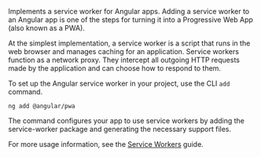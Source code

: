 Implements a service worker for Angular apps. 
Adding a service worker to an Angular app is one of the steps for turning it into a Progressive Web App (also known as a PWA).

At the simplest implementation, a service worker is a script that runs in the web browser and manages caching for an application. 
Service workers function as a network proxy. They intercept all outgoing HTTP requests made by the application and can choose how to respond to them.

To set up the Angular service worker in your project, use the CLI `add` command.
```
ng add @angular/pwa
```

The command configures your app to use service workers by adding the service-worker package
and generating the necessary support files.

For more usage information, see the [Service Workers](guide/service-worker-intro) guide.


